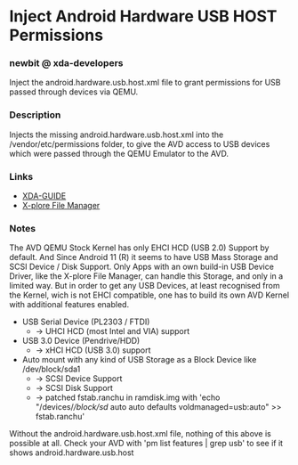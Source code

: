 # Inject Android Hardware USB HOST Permissions
### newbit @ xda-developers
Inject the android.hardware.usb.host.xml file to grant permissions for USB passed through devices via QEMU.

### Description
Injects the missing android.hardware.usb.host.xml into the /vendor/etc/permissions folder, to give the AVD
access to USB devices which were passed through the QEMU Emulator to the AVD.

### Links
* [XDA-GUIDE](https://forum.xda-developers.com/t/guide-build-mod-avd-kernel-android10-x86_64-29-root-magisk-usb-passthrough-linux)
* [X-plore File Manager](https://play.google.com/store/apps/details?id=com.lonelycatgames.Xplore)

### Notes
The AVD QEMU Stock Kernel has only EHCI HCD (USB 2.0) Support by default.
And Since Android 11 (R) it seems to have USB Mass Storage and SCSI Device / Disk Support.
Only Apps with an own build-in USB Device Driver, like the X-plore File Manager, can handle
this Storage, and only in a limited way.
But in order to get any USB Devices, at least recognised from the Kernel,
wich is not EHCI compatible, one has to build its own AVD Kernel with additional features enabled.
* USB Serial Device (PL2303 / FTDI)
	* -> UHCI HCD (most Intel and VIA) support
* USB 3.0 Device (Pendrive/HDD)
	* -> xHCI HCD (USB 3.0) support
* Auto mount with any kind of USB Storage as a Block Device like /dev/block/sda1
	* -> SCSI Device Support
	* -> SCSI Disk Support
	* -> patched fstab.ranchu in ramdisk.img with 'echo "/devices/*/block/sd* auto auto defaults voldmanaged=usb:auto" >> fstab.ranchu' 

Without the android.hardware.usb.host.xml file, nothing of this above is possible at all.
Check your AVD with 'pm list features | grep usb' to see if it shows android.hardware.usb.host
